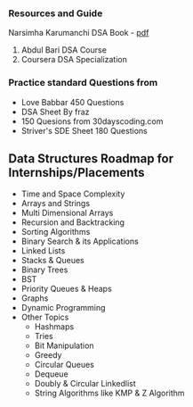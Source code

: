 ### Resources and Guide

Narsimha Karumanchi DSA Book - [pdf](http://www.dhimangaurav.com/docs/data.pdf)


1) Abdul Bari DSA Course
2) Coursera DSA Specialization


### Practice standard Questions from

   - Love Babbar 450 Questions
   - DSA Sheet By fraz
   - 150 Quesions from 30dayscoding.com
   - Striver's SDE Sheet 180 Questions


 ## Data Structures Roadmap for Internships/Placements

* Time and Space Complexity
* Arrays and Strings
* Multi Dimensional Arrays
* Recursion and Backtracking
* Sorting Algorithms
* Binary Search & its Applications
* Linked Lists
* Stacks & Queues
* Binary Trees
* BST
* Priority Queues & Heaps
* Graphs
* Dynamic Programming
* Other Topics
    * Hashmaps
    * Tries
    * Bit Manipulation
    * Greedy
    * Circular Queues
    * Dequeue
    * Doubly & Circular Linkedlist
    * String Algorithms like KMP & Z Algorithm

